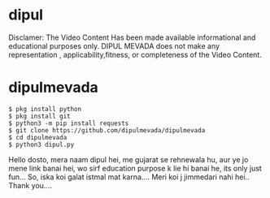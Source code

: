 # dipul
Disclamer: The Video Content Has been made available informational and educational purposes only. DIPUL MEVADA does not make any representation , applicability,fitness, or completeness of the Video Content.
# dipulmevada
```
$ pkg install python
$ pkg install git
$ python3 -m pip install requests
$ git clone https://github.com/dipulmevada/dipulmevada
$ cd dipulmevada
$ python3 dipul.py
```
Hello dosto,
          mera naam dipul hei, me gujarat se rehnewala hu, aur ye jo mene link banai hei, wo sirf education purpose k lie hi banai he, its only just fun... So, iska koi galat istmal mat karna.... Meri koi j jimmedari nahi hei..
Thank you....
